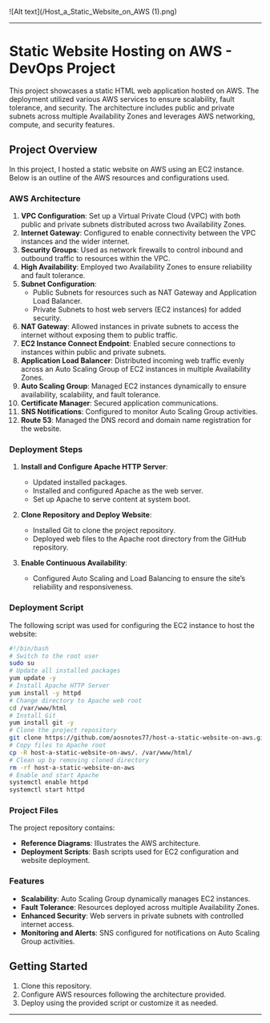 ![Alt text](/Host_a_Static_Website_on_AWS (1).png)

---

# Static Website Hosting on AWS - DevOps Project

This project showcases a static HTML web application hosted on AWS. The deployment utilized various AWS services to ensure scalability, fault tolerance, and security. The architecture includes public and private subnets across multiple Availability Zones and leverages AWS networking, compute, and security features.

## Project Overview

In this project, I hosted a static website on AWS using an EC2 instance. Below is an outline of the AWS resources and configurations used.

### AWS Architecture

1. **VPC Configuration**: Set up a Virtual Private Cloud (VPC) with both public and private subnets distributed across two Availability Zones.
2. **Internet Gateway**: Configured to enable connectivity between the VPC instances and the wider internet.
3. **Security Groups**: Used as network firewalls to control inbound and outbound traffic to resources within the VPC.
4. **High Availability**: Employed two Availability Zones to ensure reliability and fault tolerance.
5. **Subnet Configuration**:
   - Public Subnets for resources such as NAT Gateway and Application Load Balancer.
   - Private Subnets to host web servers (EC2 instances) for added security.
6. **NAT Gateway**: Allowed instances in private subnets to access the internet without exposing them to public traffic.
7. **EC2 Instance Connect Endpoint**: Enabled secure connections to instances within public and private subnets.
8. **Application Load Balancer**: Distributed incoming web traffic evenly across an Auto Scaling Group of EC2 instances in multiple Availability Zones.
9. **Auto Scaling Group**: Managed EC2 instances dynamically to ensure availability, scalability, and fault tolerance.
10. **Certificate Manager**: Secured application communications.
11. **SNS Notifications**: Configured to monitor Auto Scaling Group activities.
12. **Route 53**: Managed the DNS record and domain name registration for the website.

### Deployment Steps

1. **Install and Configure Apache HTTP Server**:
   - Updated installed packages.
   - Installed and configured Apache as the web server.
   - Set up Apache to serve content at system boot.

2. **Clone Repository and Deploy Website**:
   - Installed Git to clone the project repository.
   - Deployed web files to the Apache root directory from the GitHub repository.

3. **Enable Continuous Availability**:
   - Configured Auto Scaling and Load Balancing to ensure the site’s reliability and responsiveness.

### Deployment Script

The following script was used for configuring the EC2 instance to host the website:

```bash
#!/bin/bash
# Switch to the root user
sudo su
# Update all installed packages
yum update -y
# Install Apache HTTP Server
yum install -y httpd
# Change directory to Apache web root
cd /var/www/html
# Install Git
yum install git -y
# Clone the project repository
git clone https://github.com/aosnotes77/host-a-static-website-on-aws.git
# Copy files to Apache root
cp -R host-a-static-website-on-aws/. /var/www/html/
# Clean up by removing cloned directory
rm -rf host-a-static-website-on-aws
# Enable and start Apache
systemctl enable httpd
systemctl start httpd
```

### Project Files

The project repository contains:
- **Reference Diagrams**: Illustrates the AWS architecture.
- **Deployment Scripts**: Bash scripts used for EC2 configuration and website deployment.

### Features

- **Scalability**: Auto Scaling Group dynamically manages EC2 instances.
- **Fault Tolerance**: Resources deployed across multiple Availability Zones.
- **Enhanced Security**: Web servers in private subnets with controlled internet access.
- **Monitoring and Alerts**: SNS configured for notifications on Auto Scaling Group activities.

## Getting Started

1. Clone this repository.
2. Configure AWS resources following the architecture provided.
3. Deploy using the provided script or customize it as needed.

---


